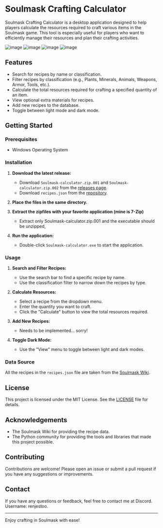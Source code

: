 # Soulmask Crafting Calculator

Soulmask Crafting Calculator is a desktop application designed to help players calculate the resources required to craft various items in the Soulmask game. This tool is especially useful for players who want to efficiently manage their resources and plan their crafting activities.

![image](https://github.com/renatokuipers/Soulmask-Crafting-Calculator/assets/57039361/2a9fd096-74a5-4def-96fe-e4a5e234c8c5)
![image](https://github.com/renatokuipers/Soulmask-Crafting-Calculator/assets/57039361/fb059133-8c26-46aa-b4a7-1f5199b4d4a2)
![image](https://github.com/renatokuipers/Soulmask-Crafting-Calculator/assets/57039361/1286b485-1832-42a6-b470-b2bec769c961)
![image](https://github.com/renatokuipers/Soulmask-Crafting-Calculator/assets/57039361/eae1f68f-23fb-4aab-b10d-f9df41ac6f46)


## Features

- Search for recipes by name or classification.
- Filter recipes by classification (e.g., Plants, Minerals, Animals, Weapons, Armor, Tools, etc.).
- Calculate the total resources required for crafting a specified quantity of an item.
- View optional extra materials for recipes.
- Add new recipes to the database.
- Toggle between light mode and dark mode.

## Getting Started

### Prerequisites

- Windows Operating System

### Installation

1. **Download the latest release:**
    - Download `Soulmask-calculator.zip.001` and `Soulmask-calculator.zip.002` from the [releases page](https://github.com/yourusername/soulmask-crafting-calculator/releases).
    - Download `recipes.json` from the [repository](https://github.com/yourusername/soulmask-crafting-calculator).

2. **Place the files in the same directory.**

3. **Extract the zipfiles with your favorite application (mine is 7-Zip)**
    - Extract only Soulmask-calculator.zip.001 and the executable should be unzipped, 
4. **Run the application:**
    - Double-click `Soulmask-calculator.exe` to start the application.

### Usage

1. **Search and Filter Recipes:**
    - Use the search bar to find a specific recipe by name.
    - Use the classification filter to narrow down the recipes by type.

2. **Calculate Resources:**
    - Select a recipe from the dropdown menu.
    - Enter the quantity you want to craft.
    - Click the "Calculate" button to view the total resources required.

3. **Add New Recipes:**
    - Needs to be implemented... sorry!

4. **Toggle Dark Mode:**
    - Use the "View" menu to toggle between light and dark modes.

### Data Source

All the recipes in the `recipes.json` file are taken from the [Soulmask Wiki](https://soulmask.fandom.com/wiki/Soulmask_Wiki).

## License

This project is licensed under the MIT License. See the [LICENSE](LICENSE) file for details.

## Acknowledgements

- The Soulmask Wiki for providing the recipe data.
- The Python community for providing the tools and libraries that made this project possible.

## Contributing

Contributions are welcome! Please open an issue or submit a pull request if you have any suggestions or improvements.

## Contact

If you have any questions or feedback, feel free to contact me at Discord. Username: renjestoo.

---

Enjoy crafting in Soulmask with ease!
